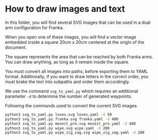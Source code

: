 # How to draw images and text

In this folder, you will find several SVG images that can be used in a dual arm configuration for Franka.

When you open one of these images, you will find a vector image embedded inside a square 20cm x 20cm centered at the origin of the document.

The square represents the area that can be reached by both Franka arms. You can draw anything, as long as it remain inside the square.

You must convert all images into paths, before exporting them to YAML format. Additionally, if you want to draw letters in the correct order, you must brake the text into subpaths and order them accordingly.

We use the command `svg_to_yaml.py` which requires an additional parameter `-d` to determine the number of generated waypoints.

Following the commands used to convert the current SVG images.

```bash
python3 svg_to_yaml.py loves.svg loves.yaml -d 50
python3 svg_to_yaml.py franka.svg franka.yaml -d 400
python3 svg_to_yaml.py moveit_pro.svg moveit_pro.yaml -d 400
python3 svg_to_yaml.py wipe.svg wipe.yaml -d 200
python3 svg_to_yaml.py wipe_zig_zag.svg wipe_zig_zag.yaml -d 200
```
